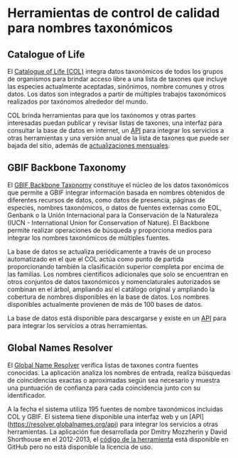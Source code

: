 
# Herramientas de control de calidad para nombres taxonómicos

## Catalogue of Life
El [Catalogue of Life (COL)](https://www.catalogueoflife.org/) integra datos taxonómicos de todos los grupos de organismos para brindar acceso libre a una lista de taxones que incluye las especies actualmente aceptadas, sinónimos, nombre comunes y otros datos. Los datos son integrados a partir de múltiples trabajos taxonómicos realizados por taxónomos alrededor del mundo.  

COL brinda herramientas para que los taxónomos y otras partes interesadas puedan publicar y revisar listas de taxones, una interfaz para consultar la base de datos en internet, un [API](https://www.catalogueoflife.org/about/colusage#col-api) para integrar los servicios a otras herramientas y una versión anual de la lista de taxones que puede ser bajada del sitio, además de [actualizaciones mensuales](https://www.catalogueoflife.org/data/download).  

## GBIF Backbone Taxonomy
El [GBIF Backbone Taxonomy](http://rs.gbif.org/datasets/backbone/) constituye el núcleo de los datos taxonómicos que permite a GBIF integrar información basada en nombres obtenidos de diferentes recursos de datos, como datos de presencia, páginas de especies, nombres taxonómicos, o datos de fuentes externas como EOL, Genbank o la Unión Internacional para la Conservación de la Naturaleza (IUCN - International Union for Conservation of Nature). El Backbone permite realizar operaciones de búsqueda y proporciona medios para integrar los nombres taxonómicos de múltiples fuentes. 

La base de datos se actualiza periódicamente a través de un proceso automatizado en el que el COL actúa como punto de partida proporcionando también la clasificación superior completa por encima de las familias. Los nombres científicos adicionales que solo se encuentran en otros conjuntos de datos taxonómicos y nomenclaturales autorizados se combinan en el árbol, ampliando así el catálogo original y ampliando la cobertura de nombres disponibles en la base de datos. Los nombres disponibles actualmente provienen de más de 100 bases de datos.

La base de datos está disponible para descargarse y existe en un [API](https://www.gbif.org/es/developer/species) para para integrar los servicios a otras herramientas.

## Global Names Resolver
El [Global Name Resolver](https://resolver.globalnames.org/) verifica listas de taxones contra fuentes conocidas. La aplicación analiza los nombres de entrada, realiza búsquedas de coincidencias exactas o aproximadas según sea necesario y muestra una puntuación de confianza para cada coincidencia junto con su identificador. 

A la fecha el sistema utiliza 195 fuentes de nombre taxonómicos incluidas COL y GBIF.   El sistema tiene disponible una interfaz web y un [API] (https://resolver.globalnames.org/api) para integrar los servicios a otras herramientas. La aplicación fue desarrollada por Dmitry Mozzherin y David Shorthouse en el 2012-2013, el [código de la herramienta](https://github.com/GlobalNamesArchitecture/gni) está disponible en GitHub pero no está disponible la licencia de uso.
